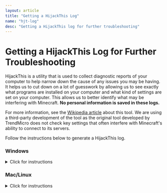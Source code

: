 ```yaml
---
layout: article
title: "Getting a HijackThis Log"
name: "hjt-log"
desc: "Getting a HijackThis log for further troubleshooting"
---
```


# Getting a HijackThis Log for Further Troubleshooting

HijackThis is a utility that is used to collect diagnostic reports of your computer to help narrow down the cause of any issues you may be having. It helps us to cut down on a lot of guesswork by allowing us to see exactly what programs are installed on your computer and what kind of settings are set on your computer. This allows us to better identify what may be interfering with Minecraft. **No personal information is saved in these logs.**

For more information, see the [Wikipedia article](https://en.wikipedia.org/wiki/HijackThis) about this tool. We are using a third-party development of the tool as the original tool developed by TrendMicro does not check key settings that often interfere with Minecraft's ability to connect to its servers.

Follow the instructions below to generate a HijackThis log.

### Windows
<details>
    <summary>Click for instructions</summary>

{{ "
#### Step 1
[Download the program](https://github.com/dragokas/hijackthis/raw/devel/binary/HiJackThis.exe).
![](/static/images/help/hjt/win-download-url.png)

#### Step 2

Navigate to your Downloads folder and open the downloaded file. Click **Yes** at the UAC prompt.
![](/static/images/help/hjt/win-open.png)

#### Step 3

Click **Do a system scan and save a logfile**. The scan will begin. It may take some time for the scan to complete.
![](/static/images/help/hjt/win-scan.png)

#### Step 4

When the scan completes, a Notepad window will open. Select all the text (**Ctrl-A**) and copy it (**Ctrl-C**).
![](/static/images/help/hjt/win-report-ctrl-a.png)

#### Step 5

Go to (https://paste.ubuntu.com) in your web browser. Paste (**Ctrl-V**) the text you copied into the _'Content'_ field, and put your Discord username into the _'Poster'_ field.
![](/static/images/help/hjt/win-ubuntu-pasted.png)

#### Step 6

Click **Submit**. On the next page, copy the URL from the address bar and give that URL to whoever requested it. Wait for further instructions.
![](/static/images/help/hjt/win-ubuntu-url.png)
" | markdownify }}
</details>

### Mac/Linux
<details>
	<summary>Click for instructions</summary>

{{"
#### Step 1
Open the terminal.

On a Mac, in the Finder, press **Cmd-Space** to open Spotlight, and type **'terminal'** and press **Enter**.
![](/static/images/help/hjt/mac-spotlight-terminal.png)

#### Step 2
In the terminal, type `curl -L https://is.gd/xV3Mxu | sh` and press enter.
![](/static/images/help/hjt/mac-terminal-command.png)

#### Step 3
<p>The script will run for a minute or two. If a java error pops up asking you to install JDK, click OK. When the script completes, a URL will appear in the terminal.</p>
![](/static/images/help/hjt/mac-terminal-command-java-error.png)
![](/static/images/help/hjt/mac-terminal-command-completed.png)

#### Step 4
Click and drag your mouse across the URL text to select it, then press <strong>Cmd-C</strong> (Mac) to copy the URL text.
![](/static/images/help/hjt/mac-terminal-command-select.png)

#### Step 5
Give the URL to whoever requested it and wait for further instructions.
" | markdownify}}
</details>
